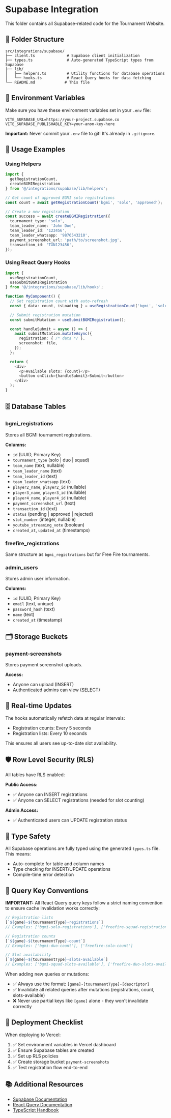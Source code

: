 # Supabase Integration

This folder contains all Supabase-related code for the Tournament Website.

## 📁 Folder Structure

```
src/integrations/supabase/
├── client.ts              # Supabase client initialization
├── types.ts               # Auto-generated TypeScript types from Supabase
├── lib/
│   ├── helpers.ts         # Utility functions for database operations
│   └── hooks.ts           # React Query hooks for data fetching
└── README.md             # This file
```

## 🔑 Environment Variables

Make sure you have these environment variables set in your `.env` file:

```env
VITE_SUPABASE_URL=https://your-project.supabase.co
VITE_SUPABASE_PUBLISHABLE_KEY=your-anon-key-here
```

**Important:** Never commit your `.env` file to git! It's already in `.gitignore`.

## 📝 Usage Examples

### Using Helpers

```typescript
import { 
  getRegistrationCount, 
  createBGMIRegistration 
} from '@/integrations/supabase/lib/helpers';

// Get count of approved BGMI solo registrations
const count = await getRegistrationCount('bgmi', 'solo', 'approved');

// Create a new registration
const success = await createBGMIRegistration({
  tournament_type: 'solo',
  team_leader_name: 'John Doe',
  team_leader_id: '123456',
  team_leader_whatsapp: '9876543210',
  payment_screenshot_url: 'path/to/screenshot.jpg',
  transaction_id: 'TXN123456',
});
```

### Using React Query Hooks

```typescript
import { 
  useRegistrationCount,
  useSubmitBGMIRegistration 
} from '@/integrations/supabase/lib/hooks';

function MyComponent() {
  // Get registration count with auto-refresh
  const { data: count, isLoading } = useRegistrationCount('bgmi', 'solo');

  // Submit registration mutation
  const submitMutation = useSubmitBGMIRegistration();

  const handleSubmit = async () => {
    await submitMutation.mutateAsync({
      registration: { /* data */ },
      screenshot: file,
    });
  };

  return (
    <div>
      <p>Available slots: {count}</p>
      <button onClick={handleSubmit}>Submit</button>
    </div>
  );
}
```

## 🗄️ Database Tables

### bgmi_registrations
Stores all BGMI tournament registrations.

**Columns:**
- `id` (UUID, Primary Key)
- `tournament_type` (solo | duo | squad)
- `team_name` (text, nullable)
- `team_leader_name` (text)
- `team_leader_id` (text)
- `team_leader_whatsapp` (text)
- `player2_name`, `player2_id` (nullable)
- `player3_name`, `player3_id` (nullable)
- `player4_name`, `player4_id` (nullable)
- `payment_screenshot_url` (text)
- `transaction_id` (text)
- `status` (pending | approved | rejected)
- `slot_number` (integer, nullable)
- `youtube_streaming_vote` (boolean)
- `created_at`, `updated_at` (timestamps)

### freefire_registrations
Same structure as `bgmi_registrations` but for Free Fire tournaments.

### admin_users
Stores admin user information.

**Columns:**
- `id` (UUID, Primary Key)
- `email` (text, unique)
- `password_hash` (text)
- `name` (text)
- `created_at` (timestamp)

## 🗂️ Storage Buckets

### payment-screenshots
Stores payment screenshot uploads.

**Access:**
- Anyone can upload (INSERT)
- Authenticated admins can view (SELECT)

## 🔄 Real-time Updates

The hooks automatically refetch data at regular intervals:
- Registration counts: Every 5 seconds
- Registration lists: Every 10 seconds

This ensures all users see up-to-date slot availability.

## 🛡️ Row Level Security (RLS)

All tables have RLS enabled:

**Public Access:**
- ✅ Anyone can INSERT registrations
- ✅ Anyone can SELECT registrations (needed for slot counting)

**Admin Access:**
- ✅ Authenticated users can UPDATE registration status

## 🔧 Type Safety

All Supabase operations are fully typed using the generated `types.ts` file. This means:
- Auto-complete for table and column names
- Type checking for INSERT/UPDATE operations
- Compile-time error detection

## 🔑 Query Key Conventions

**IMPORTANT:** All React Query query keys follow a strict naming convention to ensure cache invalidation works correctly:

```typescript
// Registration lists
[`${game}-${tournamentType}-registrations`]
// Examples: ['bgmi-solo-registrations'], ['freefire-squad-registrations']

// Registration counts
[`${game}-${tournamentType}-count`]
// Examples: ['bgmi-duo-count'], ['freefire-solo-count']

// Slot availability
[`${game}-${tournamentType}-slots-available`]
// Examples: ['bgmi-squad-slots-available'], ['freefire-duo-slots-available']
```

When adding new queries or mutations:
- ✅ Always use the format: `[game]-[tournamentType]-[descriptor]`
- ✅ Invalidate all related queries after mutations (registrations, count, slots-available)
- ❌ Never use partial keys like `[game]` alone - they won't invalidate correctly

## 🚀 Deployment Checklist

When deploying to Vercel:

1. ✅ Set environment variables in Vercel dashboard
2. ✅ Ensure Supabase tables are created
3. ✅ Set up RLS policies
4. ✅ Create storage bucket `payment-screenshots`
5. ✅ Test registration flow end-to-end

## 📚 Additional Resources

- [Supabase Documentation](https://supabase.com/docs)
- [React Query Documentation](https://tanstack.com/query/latest)
- [TypeScript Handbook](https://www.typescriptlang.org/docs/)

